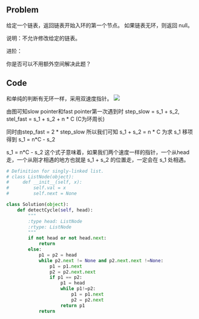 
## Problem
给定一个链表，返回链表开始入环的第一个节点。 如果链表无环，则返回 null。

说明：不允许修改给定的链表。

进阶：

你是否可以不用额外空间解决此题？

## Code
和单纯的判断有无环一样，采用双速度指针。
![](http://owpn9dz9a.bkt.clouddn.com/Linked_List_Cycle2.jpg)

由图可知slow pointer和fast pointer第一次遇到时 step_slow = s_1 + s_2, stel_fast = s_1 + s_2 + n * C (C为环周长)

同时由step_fast = 2 * step_slow 所以我们可知 s_1 + s_2 = n * C 为求 s_1 移项得到 s_1 = n*C - s_2

s_1 = n*C - s_2 这个式子意味着，如果我们两个速度一样的指针，一个从head走，一个从刚才相遇的地方也就是 s_1 + s_2 的位置走，一定会在 s_1 处相遇。

``` python
# Definition for singly-linked list.
# class ListNode(object):
#     def __init__(self, x):
#         self.val = x
#         self.next = None

class Solution(object):
    def detectCycle(self, head):
        """
        :type head: ListNode
        :rtype: ListNode
        """
        if not head or not head.next: 
            return 
        else:
            p1 = p2 = head
            while p2.next != None and p2.next.next !=None:
                p1 = p1.next
                p2 = p2.next.next
                if p1 == p2:
                    p1 = head
                    while p1!=p2:
                        p1 = p1.next
                        p2 = p2.next
                    return p1
            return
```